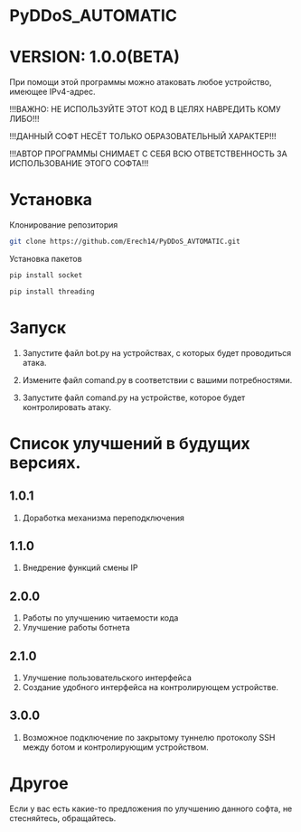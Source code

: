 # PyDDoS_AUTOMATIC
# VERSION: 1.0.0(BETA)
При помощи этой программы можно атаковать любое устройство, имеющее IPv4-адрес.

!!!ВАЖНО: НЕ ИСПОЛЬЗУЙТЕ ЭТОТ КОД В ЦЕЛЯХ НАВРЕДИТЬ КОМУ ЛИБО!!! 

!!!ДАННЫЙ СОФТ НЕСЁТ ТОЛЬКО ОБРАЗОВАТЕЛЬНЫЙ ХАРАКТЕР!!! 

!!!АВТОР ПРОГРАММЫ СНИМАЕТ С СЕБЯ ВСЮ ОТВЕТСТВЕННОСТЬ ЗА ИСПОЛЬЗОВАНИЕ ЭТОГО СОФТА!!! 



# Установка

Клонирование репозитория

```bash
git clone https://github.com/Erech14/PyDDoS_AVTOMATIC.git
```

Установка пакетов

```bash
pip install socket
```
```bash
pip install threading
```
# Запуск
 
1. Запустите файл bot.py на устройствах, с которых будет проводиться атака. 

2. Измените файл comand.py в соответствии с вашими потребностями. 

3. Запустите файл comand.py на устройстве, которое будет контролировать атаку.




# Cписок улучшений в будущих версиях.
## 1.0.1
1. Доработка механизма переподключения

## 1.1.0
1. Внедрение функций смены IP

## 2.0.0
1. Работы по улучшению читаемости кода
2. Улучшение работы ботнета

## 2.1.0
1. Улучшение пользовательского интерфейса
2. Создание удобного интерфейса на контролирующем устройстве.

## 3.0.0
1. Возможное подключение по закрытому туннелю протоколу SSH между ботом и контролирующим устройством.

# Другое
Если у вас есть какие-то предложения по улучшению данного софта, не стесняйтесь, обращайтесь.
